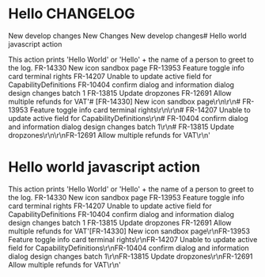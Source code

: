 # Hello CHANGELOG

New develop changes
New Changes
New develop changes# Hello world javascript action

This action prints 'Hello World' or 'Hello' + the name of a person to greet to the log.
FR-14330 New icon sandbox page
FR-13953 Feature toggle info card terminal rights
FR-14207 Unable to update active field for CapabilityDefinitions
FR-10404 confirm dialog and information dialog design changes batch 1
FR-13815 Update dropzones
FR-12691 Allow multiple refunds for VAT'# [FR-14330] New icon sandbox page\r\n\r\n# FR-13953 Feature toggle info card terminal rights\r\n\r\n# FR-14207 Unable to update active field for CapabilityDefinitions\r\n# FR-10404 confirm dialog and information dialog design changes batch 1\r\n# FR-13815 Update dropzones\r\n\r\nFR-12691 Allow multiple refunds for VAT\r\n'
# Hello world javascript action

This action prints 'Hello World' or 'Hello' + the name of a person to greet to the log.
FR-14330 New icon sandbox page
FR-13953 Feature toggle info card terminal rights
FR-14207 Unable to update active field for CapabilityDefinitions
FR-10404 confirm dialog and information dialog design changes batch 1
FR-13815 Update dropzones
FR-12691 Allow multiple refunds for VAT'[FR-14330] New icon sandbox page\r\nFR-13953 Feature toggle info card terminal rights\r\nFR-14207 Unable to update active field for CapabilityDefinitions\r\nFR-10404 confirm dialog and information dialog design changes batch 1\r\nFR-13815 Update dropzones\r\nFR-12691 Allow multiple refunds for VAT\r\n'
